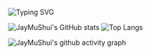 ![Typing SVG](https://readme-typing-svg.demolab.com/?lines=……楽しい旅をしますあなたと一緒に、旅を)

![JayMuShui's GitHub stats](https://github-readme-stats.vercel.app/api?username=JayMuShui) ![Top Langs](https://github-readme-stats.vercel.app/api/top-langs/?username=JayMuShui)

![JayMuShui's github activity graph](https://github-readme-activity-graph.vercel.app/graph?username=JayMuShui)





<!--
**JayMuShui/JayMuShui** is a ✨ _special_ ✨ repository because its `README.md` (this file) appears on your GitHub profile.

Here are some ideas to get you started:

- 🔭 I’m currently working on ...
- 🌱 I’m currently learning ...
- 👯 I’m looking to collaborate on ...
- 🤔 I’m looking for help with ...
- 💬 Ask me about ...
- 📫 How to reach me: ...
- 😄 Pronouns: ...
- ⚡ Fun fact: ...
-->
